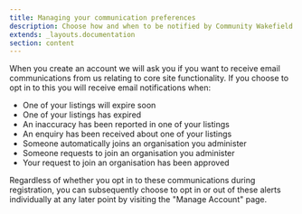 ```yaml
---
title: Managing your communication preferences
description: Choose how and when to be notified by Community Wakefield
extends: _layouts.documentation
section: content
---
```

When you create an account we will ask you if you want to receive email communications from us relating to core site functionality. If you choose to opt in to this you will receive email notifications when:

- One of your listings will expire soon
- One of your listings has expired
- An inaccuracy has been reported in one of your listings
- An enquiry has been received about one of your listings
- Someone automatically joins an organisation you administer
- Someone requests to join an organisation you administer
- Your request to join an organisation has been approved

Regardless of whether you opt in to these communications during registration, you can subsequently choose to opt in or out of these alerts individually at any later point by visiting the "Manage Account" page.